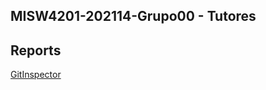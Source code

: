 ## MISW4201-202114-Grupo00 - Tutores
## Reports 

[GitInspector](https://MISW-4102-ProcesosDeDesarrolloAgil.github.io/MISW4201-202114-Grupo00/reports) 
